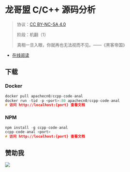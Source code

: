 

# 龙哥盟 C/C++ 源码分析

> 协议：[CC BY-NC-SA 4.0](http://creativecommons.org/licenses/by-nc-sa/4.0/)
> 
> 阶段：机翻（1）
> 
> 真相一旦入眼，你就再也无法视而不见。——《黑客帝国》

* [在线阅读](https://ccca.flygon.net)

## 下载

### Docker

```cpp
docker pull apachecn0/ccpp-code-anal
docker run -tid -p <port>:80 apachecn0/ccpp-code-anal
# 访问 http://localhost:{port} 查看文档
```

### NPM

```cpp
npm install -g ccpp-code-anal
ccpp-code-anal <port>
# 访问 http://localhost:{port} 查看文档
```

## 赞助我

![](https://img-blog.csdnimg.cn/20200112005920729.png)
